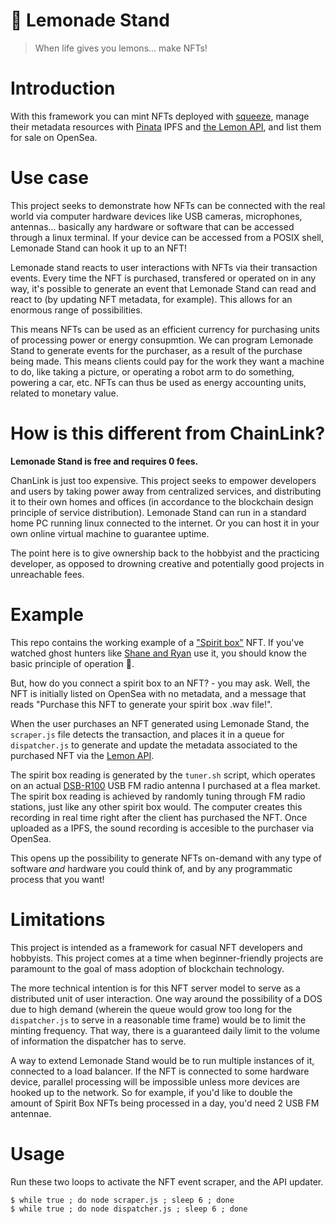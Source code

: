 # 🍋 Lemonade Stand

> When life gives you lemons... make NFTs!

# Introduction

With this framework you can mint NFTs deployed with [squeeze](https://github.com/voscarmv/squeeze), manage their metadata resources with [Pinata](https://pinata.cloud) IPFS and [the Lemon API](https://www.github.com/voscarmv/lemon_api), and list them for sale on OpenSea.

# Use case

This project seeks to demonstrate how NFTs can be connected with the real world via computer hardware devices like USB cameras, microphones, antennas... basically any hardware or software that can be accessed through a linux terminal. If your device can be accessed from a POSIX shell, Lemonade Stand can hook it up to an NFT!

Lemonade stand reacts to user interactions with NFTs via their transaction events. Every time the NFT is purchased, transfered or operated on in any way, it's possible to generate an event that Lemonade Stand can read and react to (by updating NFT metadata, for example). This allows for an enormous range of possibilities.

This means NFTs can be used as an efficient currency for purchasing units of processing power or energy consupmtion. We can program Lemonade Stand to generate events for the purchaser, as a result of the purchase being made. This means clients could pay for the work they want a machine to do, like taking a picture, or operating a robot arm to do something, powering a car, etc. NFTs can thus be used as energy accounting units, related to monetary value.

# How is this different from ChainLink?

**Lemonade Stand is free and requires 0 fees.**

ChanLink is just too expensive. This project seeks to empower developers and users by taking power away from centralized services, and distributing it to their own homes and offices (in accordance to the blockchain design principle of service distribution). Lemonade Stand can run in a standard home PC running linux connected to the internet. Or you can host it in your own online virtual machine to guarantee uptime.

The point here is to give ownership back to the hobbyist and the practicing developer, as opposed to drowning creative and potentially good projects in unreachable fees.

# Example

This repo contains the working example of a ["Spirit box"](https://www.youtube.com/watch?v=tQ3fKc17BIU) NFT. If you've watched ghost hunters like [Shane and Ryan](https://www.youtube.com/watch?v=XHXLbp7x3MM) use it, you should know the basic principle of operation 👻.

But, how do you connect a spirit box to an NFT? - you may ask. Well, the NFT is initially listed on OpenSea with no metadata, and a message that reads "Purchase this NFT to generate your spirit box .wav file!".

When the user purchases an NFT generated using Lemonade Stand, the `scraper.js` file detects the transaction, and places it in a queue for `dispatcher.js` to generate and update the metadata associated to the purchased NFT via the [Lemon API](https://www.github.com/voscarmv/lemon_api).

The spirit box reading is generated by the `tuner.sh` script, which operates on an actual [DSB-R100](https://angerman.net/articles/radio/) USB FM radio antenna I purchased at a flea market. The spirit box reading is achieved by randomly tuning through FM radio stations, just like any other spirit box would. The computer creates this recording in real time right after the client has purchased the NFT. Once uploaded as a IPFS, the sound recording is accesible to the purchaser via OpenSea.

This opens up the possibility to generate NFTs on-demand with any type of software *and* hardware you could think of, and by any programmatic process that you want!

# Limitations

This project is intended as a framework for casual NFT developers and hobbyists. This project comes at a time when beginner-friendly projects are paramount to the goal of mass adoption of blockchain technology.

The more technical intention is for this NFT server model to serve as a distributed unit of user interaction. One way around the possibility of a DOS due to high demand (wherein the queue would grow too long for the `dispatcher.js` to serve in a reasonable time frame) would be to limit the minting frequency. That way, there is a guaranteed daily limit to the volume of information the dispatcher has to serve.

A way to extend Lemonade Stand would be to run multiple instances of it, connected to a load balancer. If the NFT is connected to some hardware device, parallel processing will be impossible unless more devices are hooked up to the network. So for example, if you'd like to double the amount of Spirit Box NFTs being processed in a day, you'd need 2 USB FM antennae.

# Usage

Run these two loops to activate the NFT event scraper, and the API updater.

```
$ while true ; do node scraper.js ; sleep 6 ; done
$ while true ; do node dispatcher.js ; sleep 6 ; done
```
